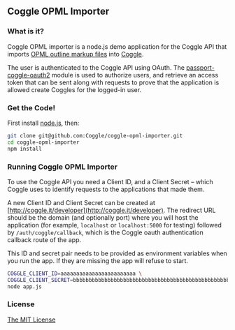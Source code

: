 ## Coggle OPML Importer

### What is it?

Coggle OPML importer is a node.js demo application for the Coggle API that imports [OPML outline markup files](http://en.wikipedia.org/wiki/OPML) into [Coggle](http://coggle.it).

The user is authenticated to the Coggle API using OAuth. The [passport-coggle-oauth2](https://github.com/coggle/passport-coggle-oauth2) module is used to authorize users, and retrieve an access token that can be sent along with requests to prove that the application is allowed create Coggles for the logged-in user.

### Get the Code! 
First install [node.js](http://nodejs.org/download/), then:
```bash
git clone git@github.com:Coggle/coggle-opml-importer.git
cd coggle-opml-importer
npm install
```

### Running Coggle OPML Importer
To use the Coggle API you need a Client ID, and a Client Secret – which Coggle uses to identify requests to the applications that made them.

A new Client ID and Client Secret can be created at
[http://coggle.it/developer](http://coggle.it/developer). The redirect URL
should be the domain (and optionally port) where you will host the application
(for example, `localhost` or `localhost:5000` for testing) followed by
`/auth/coggle/callback`, which is the Coggle oauth authentication callback
route of the app.

This ID and secret pair needs to be provided as environment variables when you
run the app. If they are missing the app will refuse to start.

```bash
COGGLE_CLIENT_ID=aaaaaaaaaaaaaaaaaaaaaaaa \
COGGLE_CLIENT_SECRET=bbbbbbbbbbbbbbbbbbbbbbbbbbbbbbbbbbbbbbbbbbbbbbbbbbbbbbbbbbbbbbbb \
node app.js
```


### License
[The MIT License](http://opensource.org/licenses/MIT)


